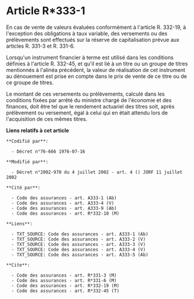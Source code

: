 # Article R*333-1

En cas de vente de valeurs évaluées conformément à l'article R. 332-19, à l'exception des obligations à taux variable, des
versements ou des prélèvements sont effectués sur la réserve de capitalisation prévue aux articles R. 331-3 et R. 331-6.

Lorsqu'un instrument financier à terme est utilisé dans les conditions définies à l'article R. 332-45, et qu'il est lié à un
titre ou un groupe de titres mentionnés à l'alinéa précédent, la valeur de réalisation de cet instrument au dénouement est
prise en compte dans le prix de vente de ce titre ou de ce groupe de titres.

Le montant de ces versements ou prélèvements, calculé dans les conditions fixées par arrêté du ministre chargé de l'économie
et des finances, doit être tel que le rendement actuariel des titres soit, après prélèvement ou versement, égal à celui qui
en était attendu lors de l'acquisition de ces mêmes titres.

**Liens relatifs à cet article**

	**Codifié par**:

	  - Décret n°76-666 1976-07-16

	**Modifié par**:

	  - Décret n°2002-970 du 4 juillet 2002 - art. 4 () JORF 11 juillet 2002

	**Cité par**:

	  - Code des assurances - art. A333-1 (Ab)
	  - Code des assurances - art. A333-4 (V)
	  - Code des assurances - art. A333-9 (Ab)
	  - Code des assurances - art. R*332-10 (M)

	**Liens**:

	  - TXT_SOURCE: Code des assurances - art. A333-1 (Ab)
	  - TXT_SOURCE: Code des assurances - art. A333-2 (V)
	  - TXT_SOURCE: Code des assurances - art. A333-3 (V)
	  - TXT_SOURCE: Code des assurances - art. A333-4 (V)
	  - TXT_SOURCE: Code des assurances - art. A333-5 (Ab)

	**Cite**:

	  - Code des assurances - art. R*331-3 (M)
	  - Code des assurances - art. R*331-6 (M)
	  - Code des assurances - art. R*332-19 (M)
	  - Code des assurances - art. R*332-45 (T)
